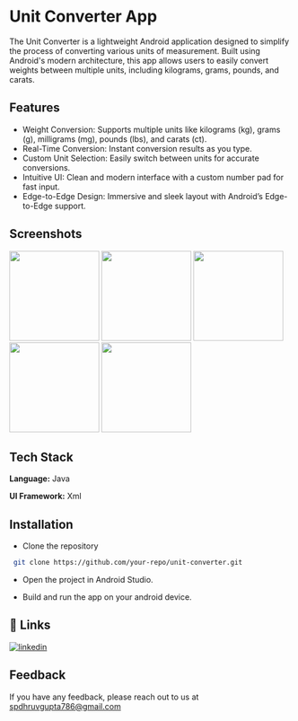 
# Unit Converter App

The Unit Converter is a lightweight Android application designed to simplify the process of converting various units of measurement. Built using Android's modern architecture, this app allows users to easily convert weights between multiple units, including kilograms, grams, pounds, and carats.


## Features

- Weight Conversion: Supports multiple units like kilograms (kg), grams (g), milligrams (mg), pounds (lbs), and carats (ct).
- Real-Time Conversion: Instant conversion results as you type.
- Custom Unit Selection: Easily switch between units for accurate conversions.
- Intuitive UI: Clean and modern interface with a custom number pad for fast input.
- Edge-to-Edge Design: Immersive and sleek layout with Android’s Edge-to-Edge support.
## Screenshots

<p float="left"> <img src="https://github.com/user-attachments/assets/79ce7142-2c32-4be8-a750-ca7e4f100e4a" width="160"> <img src="https://github.com/user-attachments/assets/1c0ae85e-7ec4-4aae-b195-f87e66f6ef4e" width="160"> <img src="https://github.com/user-attachments/assets/0918dafd-2d64-4b20-947d-0635b8e75092" width="160"> <img src="https://github.com/user-attachments/assets/0197c39c-ad05-48e7-824e-9cc9e6608742" width="160"> <img src="https://github.com/user-attachments/assets/931ea28a-b626-40e8-a72a-5b6eca5fadcb" width="160"> </p>

## Tech Stack

**Language:** Java

**UI Framework:** Xml


## Installation

- Clone the repository

```bash
 git clone https://github.com/your-repo/unit-converter.git
```
- Open the project in Android Studio.

- Build and run the app on your android device.
    
## 🔗 Links
[![linkedin](https://img.shields.io/badge/linkedin-0A66C2?style=for-the-badge&logo=linkedin&logoColor=white)](https://www.linkedin.com/in/coderdhruv)



## Feedback

If you have any feedback, please reach out to us at spdhruvgupta786@gmail.com
